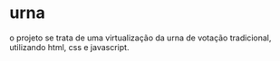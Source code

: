 # urna
o projeto se trata de uma virtualização da urna  de votação tradicional, utilizando html, css e javascript.
